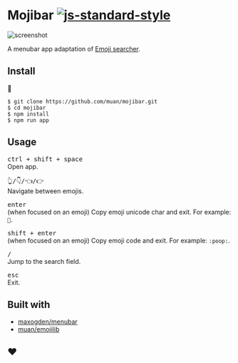 # Mojibar [![js-standard-style](https://img.shields.io/badge/code%20style-standard-brightgreen.svg?style=flat)](https://github.com/feross/standard)

![screenshot](https://cloud.githubusercontent.com/assets/1153134/8635921/b841261c-27f6-11e5-950a-fb820d1218f0.png)

A menubar app adaptation of [Emoji searcher](http://emoji.muan.co).

## Install

:construction:

```
$ git clone https://github.com/muan/mojibar.git
$ cd mojibar
$ npm install
$ npm run app
```

## Usage

<kbd>ctrl + shift + space</kbd><br>
Open app.

<kbd>👆/👇/👈/👉</kbd><br>
Navigate between emojis.

<kbd>enter</kbd><br>
(when focused on an emoji) Copy emoji unicode char and exit. For example: `💩`.

<kbd>shift + enter</kbd><br>
(when focused on an emoji) Copy emoji code and exit. For example: `:poop:`.

<kbd>/</kbd><br>
Jump to the search field.

<kbd>esc</kbd><br>
Exit.

## Built with

- [maxogden/menubar](https://github.com/maxogden/menubar)
- [muan/emojilib](https://github.com/muan/emojilib)

## :heart:
